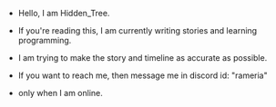 - Hello, I am Hidden_Tree.
- If you're reading this, I am currently writing stories and learning programming.
- I am trying to make the story and timeline as accurate as possible.

- If you want to reach me, then message me in discord id: "rameria"
- only when I am online.
